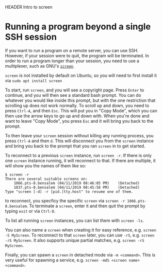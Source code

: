 HEADER Intro to screen

# Running a program beyond a single SSH session

If you want to run a program on a remote server, you can use SSH. However, if your session were to quit, the program will be terminated. In order to run a program longer than your session, you need to use a multiplexer, such as GNU's [`screen`](https://linux.die.net/man/1/screen).

`screen` is not installed by default on Ubuntu, so you will need to first install it via `sudo apt install screen`

To start, run `screen`, and you will see a copyright page. Press `Enter` to continue, and you will then see a standard bash prompt. You can do whatever you would like inside this prompt, but with the one restriction that scrolling up does not work normally. To scroll up and down, you need to press `Ctrl-A`, and then `Esc`. This will put you in "Copy Mode", which you can then use the arrow keys to go up and down with. When you're done and want to leave "Copy Mode", you press `Esc` and it will bring you back to the prompt.

To then leave your `screen` session without killing any running process, you press `Ctrl-A` and then `d`. This will disconnect you from the `screen` instance and bring you back to the prompt that you ran `screen` in to get started.

To reconnect to a previous `screen` instance, run `screen -r`. If there is only one `screen` instance running, it will reconnect to that. If there are multiple, it will show you the names of them like so:

```
$ screen -r
There are several suitable screens on:
	1066.pts-8.bensalem	(04/11/2019 08:46:05 PM)	(Detached)
	1037.pts-8.bensalem	(04/11/2019 08:45:58 PM)	(Detached)
Type "screen [-d] -r [pid.]tty.host" to resume one of them.
```

to reconnect, you specficy the specific `screen` via `screen -r 1066.pts-8.bensalem`. To terminate a `screen`, enter it and then quit the prompt by typing `exit` or via `Ctrl-D`.

To list all running `screen` instances, you can list them with `screen -ls`.

You can also name a `screen` when creating it for easy reference, e.g. `screen -S MyScreen`. To reconnect to that `screen` later, you can use `-rS`, e.g. `screen -rS MyScreen`. It also supports unique partial matches, e.g. `screen -rS MyScreen`.

Finally, you can spawn a `screen` in detached mode via `-m <command>`. This is very useful for spawning a service, e.g. `screen -mdS <screen name> <command>`.
